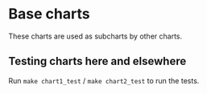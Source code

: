 # Base charts

These charts are used as subcharts by other charts.

## Testing charts here and elsewhere

Run `make chart1_test` / `make chart2_test` to run the tests.
